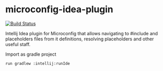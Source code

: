 # microconfig-idea-plugin

[![Build Status](https://travis-ci.com/microconfig/microconfig-idea-plugin.svg?token=dCuoGmvZ5nm4s7v5vo7S&branch=master)](https://travis-ci.com/microconfig/microconfig-idea-plugin)

Intellij Idea plugin for Microconfig that allows navigating to #include and placeholders files from it definitions, resolving placeholders and other useful staff.

Import as gradle project<br>

`run gradlew :intellij:runIde`
